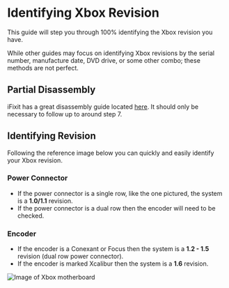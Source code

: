 # Identifying Xbox Revision
This guide will step you through 100% identifying the Xbox revision you have.

While other guides may focus on identifying Xbox revisions by the serial number, manufacture date, DVD drive, or some other combo; these methods are not perfect.

## Partial Disassembly
iFixit has a great disassembly guide located [here](https://www.ifixit.com/Guide/Xbox+Disassembly/1308). It should only be necessary to follow up to around step 7.

## Identifying Revision
Following the reference image below you can quickly and easily identify your Xbox revision.

### Power Connector
- If the power connector is a single row, like the one pictured, the system is a **1.0/1.1** revision.
- If the power connector is a dual row then the encoder will need to be checked.

### Encoder
- If the encoder is a Conexant or Focus then the system is a **1.2 - 1.5** revision (dual row power connector).
- If the encoder is marked Xcalibur then the system is a **1.6** revision.


![Image of Xbox motherboard](images/Xbox-Motherboard-Rev1.jpg)
